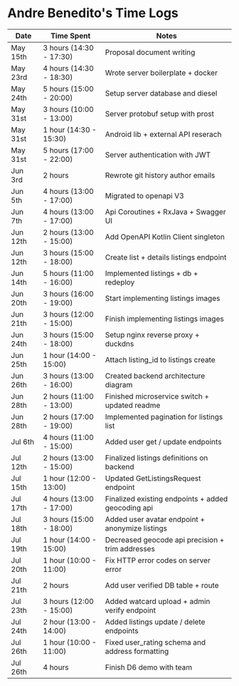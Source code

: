 # Andre Benedito's Time Logs

| Date     | Time Spent              | Notes                                              |
| -------- | ----------------------- | -------------------------------------------------- |
| May 15th | 3 hours (14:30 - 17:30) | Proposal document writing                          |
| May 23rd | 4 hours (14:30 - 18:30) | Wrote server boilerplate + docker                  |
| May 24th | 5 hours (15:00 - 20:00) | Setup server database and diesel                   |
| May 31st | 3 hours (10:00 - 13:00) | Server protobuf setup with prost                   |
| May 31st | 1 hour  (14:30 - 15:30) | Android lib + external API reserach                |
| May 31st | 5 hours (17:00 - 22:00) | Server authentication with JWT                     |
| Jun 3rd  | 2 hours                 | Rewrote git history author emails                  |
| Jun 5th  | 4 hours (13:00 - 17:00) | Migrated to openapi V3                             |
| Jun 7th  | 4 hours (13:00 - 17:00) | Api Coroutines + RxJava + Swagger UI               |
| Jun 12th | 2 hours (13:00 - 15:00) | Add OpenAPI Kotlin Client singleton                |
| Jun 12th | 3 hours (15:00 - 18:00) | Create list + details listings endpoint            |
| Jun 14th | 5 hours (11:00 - 16:00) | Implemented listings + db + redeploy               |
| Jun 20th | 3 hours (16:00 - 19:00) | Start implementing listings images                 |
| Jun 21th | 3 hours (12:00 - 15:00) | Finish implementing listings images                |
| Jun 24th | 3 hours (15:00 - 18:00) | Setup nginx reverse proxy + duckdns                |
| Jun 25th | 1 hour  (14:00 - 15:00) | Attach listing_id to listings create               |
| Jun 26th | 3 hours (13:00 - 16:00) | Created backend architecture diagram               |
| Jun 28th | 2 hours (11:00 - 13:00) | Finished microservice switch + updated readme      |
| Jun 28th | 2 hours (17:00 - 19:00) | Implemented pagination for listings list           |
| Jul 6th  | 4 hours (11:00 - 15:00) | Added user get / update endpoints                  |
| Jul 12th | 2 hours (13:00 - 15:00) | Finalized listings definitions on backend          |
| Jul 15th | 1 hour  (12:00 - 13:00) | Updated GetListingsRequest endpoint                |
| Jul 17th | 4 hours (13:00 - 17:00) | Finalized existing endpoints + added geocoding api |
| Jul 18th | 3 hours (15:00 - 18:00) | Added user avatar endpoint + anonymize listings    |
| Jul 19th | 1 hour  (14:00 - 15:00) | Decreased geocode api precision + trim addresses   |
| Jul 20th | 1 hour  (10:00 - 11:00) | Fix HTTP error codes on server error               |
| Jul 21th | 2 hours                 | Add user verified DB table + route                 |
| Jul 23th | 3 hours (12:00 - 15:00) | Added watcard upload + admin verify endpoint       |
| Jul 24th | 2 hour  (13:00 - 14:00) | Added listings update / delete endpoints           |
| Jul 26th | 1 hour  (10:00 - 11:00) | Fixed user_rating schema and address formatting    |
| Jul 26th | 4 hours                 | Finish D6 demo with team                           |
